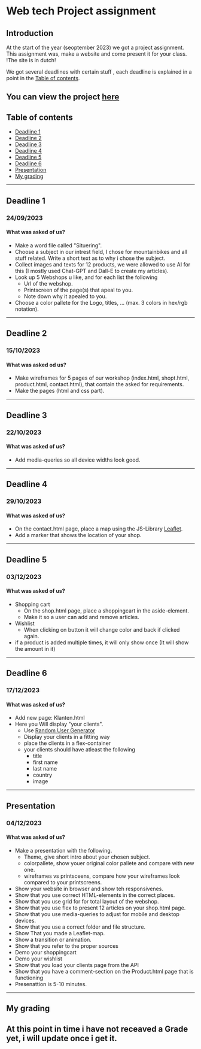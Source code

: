 # **Web tech Project assignment**
## Introduction
At the start of the year (seoptember 2023) we got a project assignment.  This assignment was, make a website and come present it for your class.
!The site is in dutch!

We got several deadlines with certain stuff , each deadline is explained in a point in the [Table of contents](#table-of-contents).

You can view the project [here](https://jarneke.github.io/Web_tech-project_assignment/)
---
## Table of contents
- [Deadline 1](#deadline-1)
- [Deadline 2](#deadline-2)
- [Deadline 3](#deadline-3)
- [Deadline 4](#deadline-4)
- [Deadline 5](#deadline-5)
- [Deadline 6](#deadline-6)
- [Presentation](#presentation)
- [My grading](#my-grading)
---
## Deadline 1
### 24/09/2023
#### What was asked of us?
- Make a word file called "Situering".
- Choose a subject in our intrest field, I chose for mountainbikes and all stuff related.  Write a short text as to why i chose the subject.
- Collect images and texts for 12 products, we were allowed to use AI for this (I mostly used Chat-GPT and Dall-E to create my articles).
- Look up 5 Webshops u like, and for each list the following
  - Url of the webshop.
  - Printscreen of the page(s) that apeal to you.
  - Note down why it apealed to you.
- Choose a color pallete for the Logo, titles, ... (max. 3 colors in hex/rgb notation).
---
## Deadline 2
### 15/10/2023
#### What was asked od us?
- Make wireframes for 5 pages of our workshop (index.html, shopt.html, product.html, contact.html), that contain the asked for requirements.
- Make the pages (html and css part).
---
## Deadline 3
### 22/10/2023
#### What was asked of us?
- Add media-queries so all device widths look good.
---
## Deadline 4
### 29/10/2023
#### What was asked of us?
- On the contact.html page, place a map using the JS-Library [Leaflet](https://leafletjs.com).
- Add a marker that shows the location of your shop.
---
## Deadline 5
### 03/12/2023
#### What was asked of us?
- Shopping cart
  - On the shop.html page, place a shoppingcart in the aside-element.
  - Make it so a user can add and remove articles.
- Wishlist
  - When clicking on button it will change color and back if clicked again.
- if a product is added multiple times, it will only show once (It will show the amount in it)
---
## Deadline 6
### 17/12/2023
#### What was asked of us?
- Add new page: Klanten.html
- Here you Will display "your clients".
  - Use [Random User Generator](https://randomuser.me/)
  - Display your clients in a fitting way
  - place the clients in a flex-container
  - your clients should have atleast the following
    - title
    - first name
    - last name
    - country
    - image
---
## Presentation
### 04/12/2023
#### What was asked of us?
- Make a presentation with the following.
  - Theme, give short intro about your chosen subject.
  - colorpallete, show youer original color pallete and compare with new one.
  - wireframes vs printsceens, compare how your wireframes look compared to your printscreens.
- Show your website in browser and show teh responsivenes.
- Show that you use correct HTML-elements in the correct places.
- Show that you use grid for for total layout of the webshop.
- Show that you use flex to present 12 articles on your shop.html page.
- Show that you use media-queries to adjust for mobile and desktop devices.
- Show that you use a correct folder and file structure.
- Show That you made a Leaflet-map.
- Show a transition or animation.
- Show that you refer to the proper sources
- Demo your shoppingcart
- Demo your wishlist
- Show that you load your clients page from the API
- Show that you have a comment-section on the Product.html page that is functioning
- Presenattion is 5-10 minutes.
---
## My grading

At this point in time i have not receaved a Grade yet, i will update once i get it.
---
